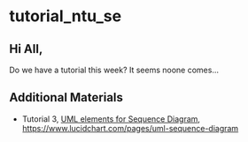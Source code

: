 # tutorial_ntu_se

## Hi All,
Do we have a tutorial this week? It seems noone comes...

## Additional Materials
- Tutorial 3, [UML elements for Sequence Diagram](https://www.lucidchart.com/pages/uml-sequence-diagram), https://www.lucidchart.com/pages/uml-sequence-diagram
  
